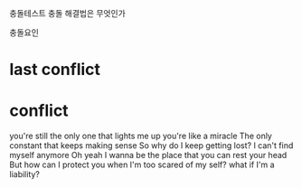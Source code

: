 충돌테스트
충돌 해결법은 무엇인가

충돌요인
# last conflict     
# 
# conflict

you're still the only one that lights me up you're like a miracle
The only constant that keeps making sense 
So why do I keep getting lost? I can't find myself anymore
Oh yeah I wanna be the place that you can rest your head 
But how can I protect you when I'm too scared of my self?
what if I'm a liability?

